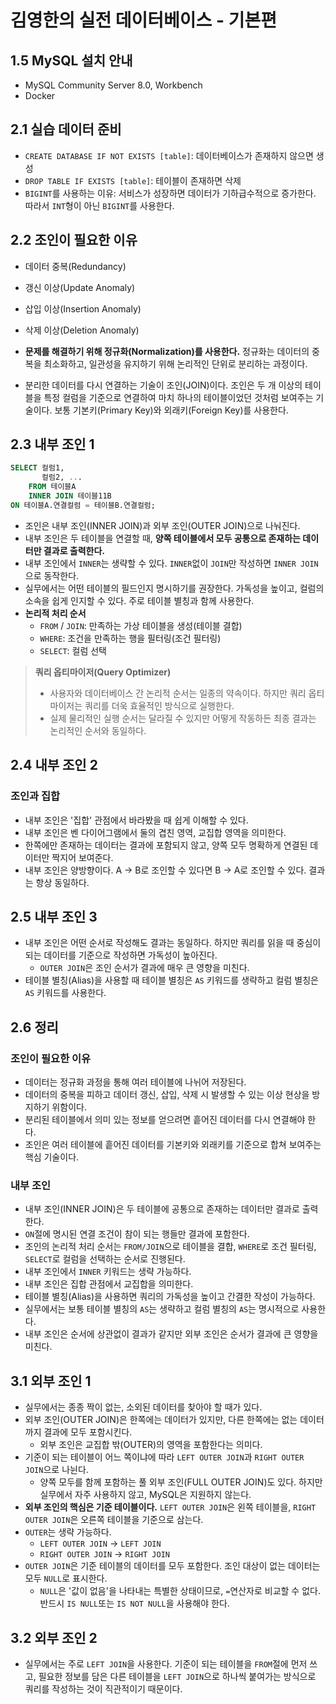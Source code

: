 # 김영한의 실전 데이터베이스 - 기본편

## 1.5 MySQL 설치 안내

- MySQL Community Server 8.0, Workbench
- Docker

## 2.1 실습 데이터 준비

- `CREATE DATABASE IF NOT EXISTS [table]`: 데이터베이스가 존재하지 않으면 생성
- `DROP TABLE IF EXISTS [table]`: 테이블이 존재하면 삭제
- `BIGINT`를 사용하는 이유: 서비스가 성장하면 데이터가 기하급수적으로 증가한다. 따라서 `INT`형이 아닌 `BIGINT`를 사용한다.

## 2.2 조인이 필요한 이유

- 데이터 중복(Redundancy)
- 갱신 이상(Update Anomaly)
- 삽입 이상(Insertion Anomaly)
- 삭제 이상(Deletion Anomaly)

- **문제를 해결하기 위해 정규화(Normalization)를 사용한다.** 정규화는 데이터의 중복을 최소화하고, 일관성을 유지하기 위해 논리적인 단위로 분리하는 과정이다.
- 분리한 데이터를 다시 연결하는 기술이 조인(JOIN)이다. 조인은 두 개 이상의 테이블을 특정 컬럼을 기준으로 연결하여 마치 하나의 테이블이었던 것처럼 보여주는 기술이다. 보통 기본키(Primary Key)와
  외래키(Foreign Key)를 사용한다.

## 2.3 내부 조인 1

```sql
SELECT 컬럼1,
       컬럼2, ...
    FROM 테이블A
    INNER JOIN 테이블11B
ON 테이블A.연결컬럼 = 테이블B.연결컬럼;
```

- 조인은 내부 조인(INNER JOIN)과 외부 조인(OUTER JOIN)으로 나눠진다.
- 내부 조인은 두 테이블을 연결할 때, **양쪽 테이블에서 모두 공통으로 존재하는 데이터만 결과로 출력한다.**
- 내부 조인에서 `INNER`는 생략할 수 있다. `INNER`없이 `JOIN`만 작성하면 `INNER JOIN`으로 동작한다.
- 실무에서는 어떤 테이블의 필드인지 명시하기를 권장한다. 가독성을 높이고, 컬럼의 소속을 쉽게 인지할 수 있다. 주로 테이블 별칭과 함께 사용한다.
- **논리적 처리 순서**
    - `FROM` / `JOIN`: 만족하는 가상 테이블을 생성(테이블 결합)
    - `WHERE`: 조건을 만족하는 행을 필터링(조건 필터링)
    - `SELECT`: 컬럼 선택

> **쿼리 옵티마이저(Query Optimizer)**
>
> - 사용자와 데이터베이스 간 논리적 순서는 일종의 약속이다. 하지만 쿼리 옵티마이저는 쿼리를 더욱 효율적인 방식으로 실행한다.
> - 실제 물리적인 실행 순서는 달라질 수 있지만 어떻게 작동하든 최종 결과는 논리적인 순서와 동일하다.

## 2.4 내부 조인 2

### 조인과 집합

- 내부 조인은 '집합' 관점에서 바라봤을 때 쉽게 이해할 수 있다.
- 내부 조인은 벤 다이어그램에서 둘의 겹친 영역, 교집합 영역을 의미한다.
- 한쪽에만 존재하는 데이터는 결과에 포함되지 않고, 양쪽 모두 명확하게 연결된 데이터만 짝지어 보여준다.
- 내부 조인은 양방향이다. A -> B로 조인할 수 있다면 B -> A로 조인할 수 있다. 결과는 항상 동일하다.

## 2.5 내부 조인 3

- 내부 조인은 어떤 순서로 작성해도 결과는 동일하다. 하지만 쿼리를 읽을 때 중심이 되는 데이터를 기준으로 작성하면 가독성이 높아진다.
    - `OUTER JOIN`은 조인 순서가 결과에 매우 큰 영향을 미친다.
- 테이블 별칭(Alias)을 사용할 때 테이블 별칭은 `AS` 키워드를 생략하고 컬럼 별칭은 `AS` 키워드를 사용한다.

## 2.6 정리

### 조인이 필요한 이유

- 데이터는 정규화 과정을 통해 여러 테이블에 나뉘어 저장된다.
- 데이터의 중복을 피하고 데이터 갱신, 삽입, 삭제 시 발생할 수 있는 이상 현상을 방지하기 위함이다.
- 분리된 테이블에서 의미 있는 정보를 얻으려면 흩어진 데이터를 다시 연결해야 한다.
- 조인은 여러 테이블에 흩어진 데이터를 기본키와 외래키를 기준으로 합쳐 보여주는 핵심 기술이다.

### 내부 조인

- 내부 조인(INNER JOIN)은 두 테이블에 공통으로 존재하는 데이터만 결과로 출력한다.
- `ON`절에 명시된 연결 조건이 참이 되는 행들만 결과에 포함한다.
- 조인의 논리적 처리 순서는 `FROM/JOIN`으로 테이블을 결합, `WHERE`로 조건 필터링, `SELECT`로 컬럼을 선택하는 순서로 진행된다.
- 내부 조인에서 `INNER` 키워드는 생략 가능하다.
- 내부 조인은 집합 관점에서 교집합을 의미한다.
- 테이블 별칭(Alias)을 사용하면 쿼리의 가독성을 높이고 간결한 작성이 가능하다.
- 실무에서는 보통 테이블 별칭의 `AS`는 생략하고 컬럼 별칭의 `AS`는 명시적으로 사용한다.
- 내부 조인은 순서에 상관없이 결과가 같지만 외부 조인은 순서가 결과에 큰 영향을 미친다.

## 3.1 외부 조인 1

- 실무에서는 종종 짝이 없는, 소외된 데이터를 찾아야 할 때가 있다.
- 외부 조인(OUTER JOIN)은 한쪽에는 데이터가 있지만, 다른 한쪽에는 없는 데이터까지 결과에 모두 포함시킨다.
    - 외부 조인은 교집합 밖(OUTER)의 영역을 포함한다는 의미다.
- 기준이 되는 테이블이 어느 쪽이냐에 따라 `LEFT OUTER JOIN`과 `RIGHT OUTER JOIN`으로 나뉜다.
    - 양쪽 모두를 함께 포함하는 풀 외부 조인(FULL OUTER JOIN)도 있다. 하지만 실무에서 자주 사용하지 않고, MySQL은 지원하지 않는다.
- **외부 조인의 핵심은 기준 테이블이다.** `LEFT OUTER JOIN`은 왼쪽 테이블을, `RIGHT OUTER JOIN`은 오른쪽 테이블을 기준으로 삼는다.
- `OUTER`는 생략 가능하다.
    - `LEFT OUTER JOIN` -> `LEFT JOIN`
    - `RIGHT OUTER JOIN` -> `RIGHT JOIN`
- `OUTER JOIN`은 기준 테이블의 데이터를 모두 포함한다. 조인 대상이 없는 데이터는 모두 `NULL`로 표시한다.
    - `NULL`은 '값이 없음'을 나타내는 특별한 상태이므로, `=`연산자로 비교할 수 없다. 반드시 `IS NULL`또는 `IS NOT NULL`을 사용해야 한다.

## 3.2 외부 조인 2

- 실무에서는 주로 `LEFT JOIN`을 사용한다. 기준이 되는 테이블을 `FROM`절에 먼저 쓰고, 필요한 정보를 담은 다른 테이블을 `LEFT JOIN`으로 하나씩 붙여가는 방식으로 쿼리를 작성하는 것이 직관적이기 때문이다.